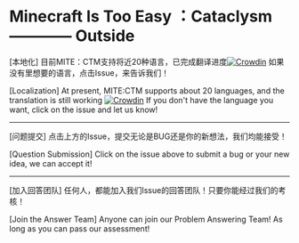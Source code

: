 # Minecraft Is Too Easy ：Cataclysm ———— Outside

[本地化]
目前MITE：CTM支持将近20种语言，已完成翻译进度[![Crowdin](https://badges.crowdin.net/minecraft-is-too-easycataclysm/localized.svg)](https://crowdin.com/project/minecraft-is-too-easycataclysm)
如果没有里想要的语言，点击Issue，来告诉我们！

[Localization]
At present, MITE:CTM supports about 20 languages, and the translation is still working [![Crowdin](https://badges.crowdin.net/minecraft-is-too-easycataclysm/localized.svg)](https://crowdin.com/project/minecraft-is-too-easycataclysm)
If you don't have the language you want, click on the issue and let us know!

---

[问题提交]
点击上方的Issue，提交无论是BUG还是你的新想法，我们均能接受！

[Question Submission]
Click on the issue above to submit a bug or your new idea, we can accept it!

---

[加入回答团队]
任何人，都能加入我们Issue的回答团队！只要你能经过我们的考核！

[Join the Answer Team]
Anyone can join our Problem Answering Team! As long as you can pass our assessment!
